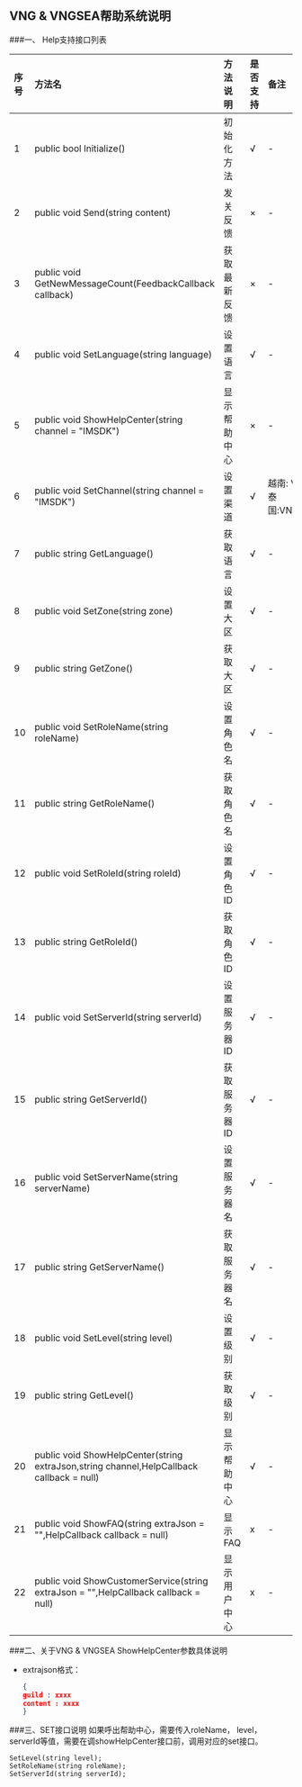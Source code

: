 ## VNG & VNGSEA帮助系统说明

###一、 Help支持接口列表

|序号|方法名|方法说明|是否支持|备注|
|:--|:--|:--|:--|:--|     
| 1 | public bool Initialize() | 初始化方法 | √ | - |       
|2|public void Send(string content)|发关反馈|×|-|     
|3|public void GetNewMessageCount(FeedbackCallback callback)|获取最新反馈|×| - |      
|4|public void SetLanguage(string language)|设置语言|√|-|     
|5|public void ShowHelpCenter(string channel = "IMSDK")|显示帮助中心|×|-|     
|6|public void SetChannel(string channel = "IMSDK")|设置渠道|√|  越南:   VNG     ,   <br> 泰国:VNGSEA|      
|7|public string GetLanguage()|获取语言|√|-|      
|8| public void SetZone(string zone)|设置大区|√|-|       
|9|public string GetZone()|获取大区|√|-|       
|10|public void SetRoleName(string roleName)|设置角色名|√|-|      
|11|public string GetRoleName()|获取角色名|√|-|     
|12|public void SetRoleId(string roleId)|设置角色ID|√|-|    
|13| public string GetRoleId()|获取角色ID|√|-|     
|14|public void SetServerId(string serverId)|设置服务器ID|√|-|     
|15|public string GetServerId()|获取服务器ID|√|-|        
|16| public void SetServerName(string serverName)|设置服务器名|√|-|    
|17|public string GetServerName()|获取服务器名|√|-|     
|18| public void SetLevel(string level)|设置级别|√|-|     
|19| public string GetLevel()|获取级别|√|-|      
|20|public void ShowHelpCenter(string extraJson,string channel,HelpCallback callback = null)|显示帮助中心|√|-|     
|21|public void ShowFAQ(string extraJson = "",HelpCallback callback = null)|显示FAQ|x|-|     
|22|public void ShowCustomerService(string extraJson = "",HelpCallback callback = null)|显示用户中心|x|-|   

###二、关于VNG & VNGSEA ShowHelpCenter参数具体说明
* extrajson格式：

  ```json
  {
  guild : xxxx
  content : xxxx
  }
  ```
  
###三、SET接口说明
如果呼出帮助中心，需要传入roleName， level， serverId等值，需要在调showHelpCenter接口前，调用对应的set接口。
```
SetLevel(string level);
SetRoleName(string roleName);
SetServerId(string serverId);
```
